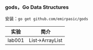 ### gods，Go Data Structures
安装：`go get github.com/emirpasic/gods`

|实验|简介|
|---|---|
|lab001|List->ArrayList|